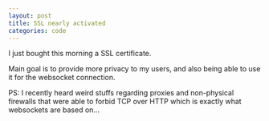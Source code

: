 ```yaml
---
layout: post
title: SSL nearly activated
categories: code
---
```


I just bought this morning a SSL certificate.

Main goal is to provide more privacy to my users, and also being able to use it for the websocket connection.

PS: I recently heard weird stuffs regarding proxies and non-physical firewalls that 
were able to forbid TCP over HTTP which is exactly what websockets are based on...